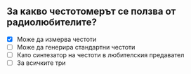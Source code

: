 ## За какво честотомерът се ползва от радиолюбителите?

<!-- Верният отговор е отбелязан с [X] -->

- [X] Може да измерва честоти
- [ ] Може да генерира стандартни честоти
- [ ] Като синтезатор на честоти в любителския предавател
- [ ] За всичките три
